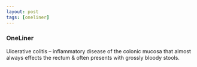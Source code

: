 ```yaml
---
layout: post
tags: [oneliner]
---
```



### OneLiner

Ulcerative colitis – inflammatory disease of the colonic mucosa that almost always effects the rectum & often presents with grossly bloody stools.
